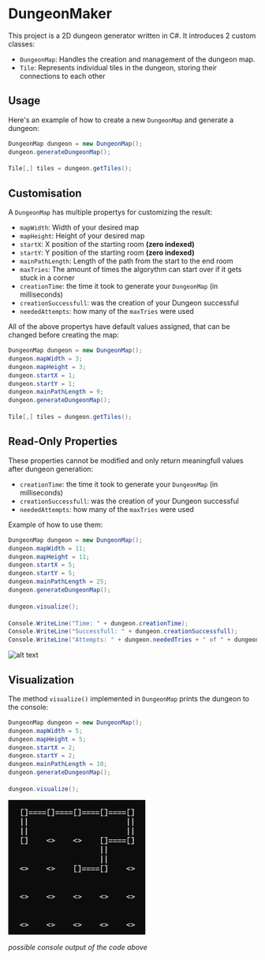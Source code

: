 # DungeonMaker

This project is a 2D dungeon generator written in C#. It introduces 2 custom classes:
- `DungeonMap`: Handles the creation and management of the dungeon map.
- `Tile`: Represents individual tiles in the dungeon, storing their connections to each other

## Usage
Here's an example of how to create a new `DungeonMap` and generate a dungeon:

```csharp
DungeonMap dungeon = new DungeonMap();
dungeon.generateDungeonMap();

Tile[,] tiles = dungeon.getTiles();
```

## Customisation
A `DungeonMap` has multiple propertys for customizing the result:
- `mapWidth`: Width of your desired map
- `mapHeight`: Height of your desired map
- `startX`: X position of the starting room **(zero indexed)**
- `startY`: Y position of the starting room **(zero indexed)**
- `mainPathLength`: Length of the path from the start to the end room
- `maxTries`: The amount of times the algorythm can start over if it gets stuck in a corner
- `creationTime`: the time it took to generate your `DungeonMap` (in milliseconds)
- `creationSuccessfull`: was the creation of your Dungeon successful
- `neededAttempts`: how many of the `maxTries` were used
  
All of the above propertys have default values assigned, that can be changed before creating the map:
```csharp
DungeonMap dungeon = new DungeonMap();
dungeon.mapWidth = 3;
dungeon.mapHeight = 3;
dungeon.startX = 1;
dungeon.startY = 1;
dungeon.mainPathLength = 9;
dungeon.generateDungeonMap();

Tile[,] tiles = dungeon.getTiles();
```

## Read-Only Properties
These properties cannot be modified and only return meaningfull values after dungeon generation:

- `creationTime`: the time it took to generate your `DungeonMap` (in milliseconds)
- `creationSuccessfull`: was the creation of your Dungeon successful
- `neededAttempts`: how many of the `maxTries` were used
  
Example of how to use them:
```csharp
DungeonMap dungeon = new DungeonMap();
dungeon.mapWidth = 11;
dungeon.mapHeight = 11;
dungeon.startX = 5;
dungeon.startY = 5;
dungeon.mainPathLength = 25;
dungeon.generateDungeonMap();

dungeon.visualize();

Console.WriteLine("Time: " + dungeon.creationTime);
Console.WriteLine("Successfull: " + dungeon.creationSuccessfull);
Console.WriteLine("Attempts: " + dungeon.neededTries + " of " + dungeon.maxTries);
```

![alt text](readProp.png)

## Visualization
The method `visualize()` implemented in  `DungeonMap` prints the dungeon to the console:
```csharp
DungeonMap dungeon = new DungeonMap();
dungeon.mapWidth = 5;
dungeon.mapHeight = 5;
dungeon.startX = 2;
dungeon.startY = 2;
dungeon.mainPathLength = 10;
dungeon.generateDungeonMap();

dungeon.visualize();
```

![alt text](pics/visualize().png)

*possible console output of the code above*
